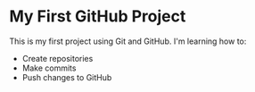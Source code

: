 # My First GitHub Project

This is my first project using Git and GitHub. I'm learning how to:
- Create repositories
- Make commits
- Push changes to GitHub
